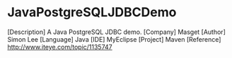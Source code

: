 # JavaPostgreSQLJDBCDemo
[Description] A Java PostgreSQL JDBC demo.
[Company] Masget
[Author] Simon Lee
[Language] Java
[IDE] MyEclipse
[Project] Maven
[Reference] http://www.iteye.com/topic/1135747